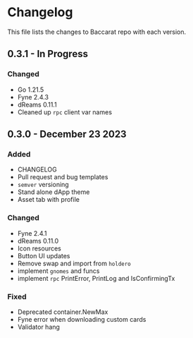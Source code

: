 # Changelog

This file lists the changes to Baccarat repo with each version.

## 0.3.1 - In Progress

### Changed
* Go 1.21.5
* Fyne 2.4.3
* dReams 0.11.1
* Cleaned up `rpc` client var names


## 0.3.0 - December 23 2023

### Added

* CHANGELOG
* Pull request and bug templates
* `semver` versioning 
* Stand alone dApp theme
* Asset tab with profile

### Changed

* Fyne 2.4.1
* dReams 0.11.0
* Icon resources 
* Button UI updates
* Remove swap and import from `holdero`
* implement `gnomes` and funcs
* implement `rpc` PrintError, PrintLog and IsConfirmingTx

### Fixed

* Deprecated container.NewMax
* Fyne error when downloading custom cards
* Validator hang